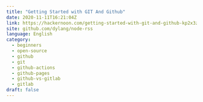 ```yaml
---
title: "Getting Started with GIT And Github"
date: 2020-11-11T16:21:04Z
link: https://hackernoon.com/getting-started-with-git-and-github-kp2x3zje?source=rss&utm_medium=RSS&utm_source=news.12bit.vn
site: github.com/dylang/node-rss
language: English
category:
  - beginners
  - open-source
  - github
  - git
  - github-actions
  - github-pages
  - github-vs-gitlab
  - gitlab
draft: false
---
```

